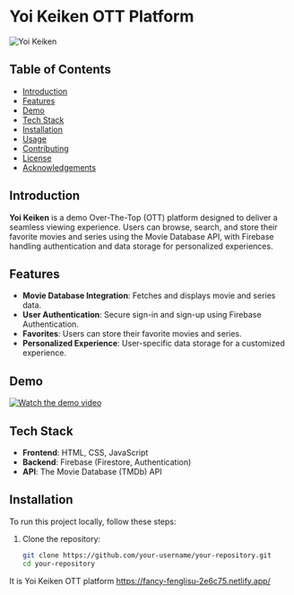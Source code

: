 # Yoi Keiken OTT Platform

![Yoi Keiken](https://via.placeholder.com/150x100.png) <!-- Replace with your project's logo -->

## Table of Contents

- [Introduction](#introduction)
- [Features](#features)
- [Demo](#demo)
- [Tech Stack](#tech-stack)
- [Installation](#installation)
- [Usage](#usage)
- [Contributing](#contributing)
- [License](#license)
- [Acknowledgements](#acknowledgements)

## Introduction

**Yoi Keiken** is a demo Over-The-Top (OTT) platform designed to deliver a seamless viewing experience. Users can browse, search, and store their favorite movies and series using the Movie Database API, with Firebase handling authentication and data storage for personalized experiences.

## Features

- **Movie Database Integration**: Fetches and displays movie and series data.
- **User Authentication**: Secure sign-in and sign-up using Firebase Authentication.
- **Favorites**: Users can store their favorite movies and series.
- **Personalized Experience**: User-specific data storage for a customized experience.

## Demo

[![Watch the demo video](https://img.youtube.com/vi/your-syvMPwN3zjY/hqdefault.jpg)](https://www.youtube.com/watch?v=syvMPwN3zjY)
<!-- Replace "your-video-id" with the actual YouTube video ID. -->

## Tech Stack

- **Frontend**: HTML, CSS, JavaScript
- **Backend**: Firebase (Firestore, Authentication)
- **API**: The Movie Database (TMDb) API

## Installation

To run this project locally, follow these steps:

1. Clone the repository:
   ```sh
   git clone https://github.com/your-username/your-repository.git
   cd your-repository

It is Yoi Keiken OTT platform
https://fancy-fenglisu-2e6c75.netlify.app/
